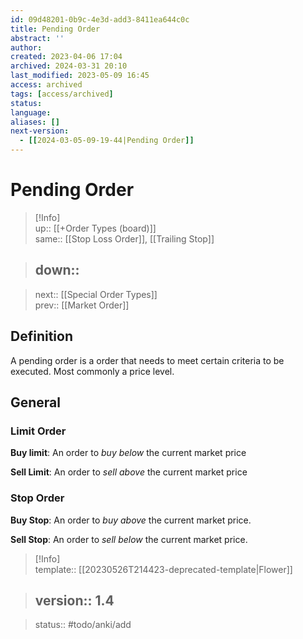 ```yaml
---
id: 09d48201-0b9c-4e3d-add3-8411ea644c0c
title: Pending Order
abstract: ''
author: 
created: 2023-04-06 17:04
archived: 2024-03-31 20:10
last_modified: 2023-05-09 16:45
access: archived
tags: [access/archived]
status: 
language: 
aliases: []
next-version:
  - [[2024-03-05-09-19-44|Pending Order]]
---
```


# Pending Order

> [!Info]  
> up:: [[+Order Types (board)]]  
> same:: [[Stop Loss Order]], [[Trailing Stop]]  
>

> down::
> ---  

>
> next:: [[Special Order Types]]  
> prev:: [[Market Order]]

## Definition

A pending order is a order that needs to meet certain criteria to be executed. Most commonly a price level.

## General

### Limit Order

**Buy limit**: An order to *buy below* the current market price

**Sell Limit**: An order to *sell above* the current market price

### Stop Order

**Buy Stop**: An order to *buy above* the current market price.

**Sell Stop**: An order to *sell below* the current market price.

> [!Info]  
> template:: [[20230526T214423-deprecated-template|Flower]]  
>

> version:: 1.4
> ---  

>
> status:: #todo/anki/add 
